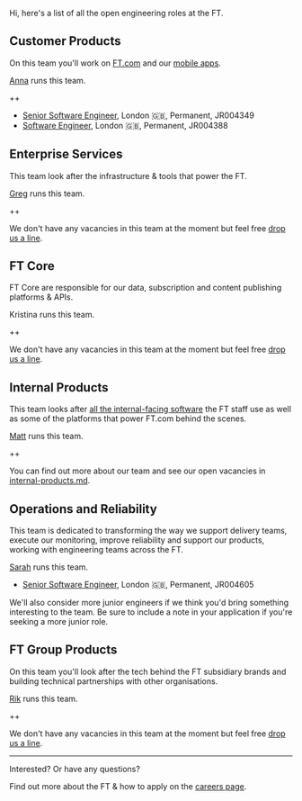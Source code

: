 
Hi, here's a list of all the open engineering roles at the FT.

## Customer Products

On this team you'll work on [FT.com](https://www.ft.com/) and our [mobile apps](https://www.ft.com/tour/apps).

[Anna](https://twitter.com/annashipman) runs this team.

++

* [Senior Software Engineer][JR004349], London 🇬🇧, Permanent, JR004349
* [Software Engineer][JR004388], London 🇬🇧, Permanent, JR004388

[JR004349]: https://ft.wd3.myworkdayjobs.com/FT_External_Careers/job/London-FT/Senior-Software-Engineer_JR004349
[JR004388]: https://ft.wd3.myworkdayjobs.com/en-US/FT_External_Careers/job/London-FT/Software-Engineer_JR004388

## Enterprise Services

This team look after the infrastructure & tools that power the FT.

[Greg](https://twitter.com/greg_cope) runs this team.

++

We don't have any vacancies in this team at the moment but feel free [drop us a line](README.md#contact).

## FT Core

FT Core are responsible for our data, subscription and content publishing platforms & APIs.

Kristina runs this team.

++

We don't have any vacancies in this team at the moment but feel free [drop us a line](README.md#contact).

## Internal Products

This team looks after [all the internal-facing software](http://matt.chadburn.co.uk/presentations/ip-all-hands.pdf) the FT staff use as well as some of the platforms that power FT.com behind the scenes.

[Matt](https://twitter.com/commuterjoy) runs this team.

++

You can find out more about our team and see our open vacancies in [internal-products.md](internal-products.md).

## Operations and Reliability

This team is dedicated to transforming the way we support delivery teams, execute our monitoring, improve reliability and support our products, working with engineering teams across the FT.

[Sarah](https://twitter.com/sarahjwells) runs this team.

* [Senior Software Engineer][JR004605], London 🇬🇧, Permanent, JR004605

We'll also consider more junior engineers if we think you'd bring something interesting to the team. Be sure to include a note in your application if you're seeking a more junior role.

[JR004605]: https://ft.wd3.myworkdayjobs.com/en-US/FT_External_Careers/job/London-FT/Senior-Engineer_JR004605

## FT Group Products

On this team you'll look after the tech behind the FT subsidiary brands and building technical partnerships with other organisations.

[Rik](https://twitter.com/rikstill) runs this team.

++

We don't have any vacancies in this team at the moment but feel free [drop us a line](README.md#contact).

----

Interested? Or have any questions?

Find out more about the FT & how to apply on the [careers page](README.md#contact).
